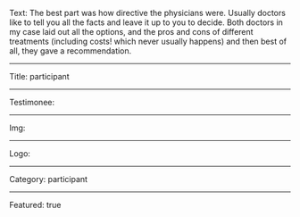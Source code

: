 Text: The best part was how directive the physicians were. Usually doctors like to tell you all the facts and leave it up to you to decide. Both doctors in my case laid out all the options, and the pros and cons of different treatments (including costs! which never usually happens) and then best of all, they gave a recommendation.

----

Title: participant

----

Testimonee:

----

Img:

----

Logo:

----

Category: participant

----

Featured: true
